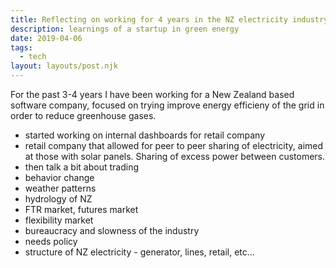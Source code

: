 ```yaml
---
title: Reflecting on working for 4 years in the NZ electricity industry
description: learnings of a startup in green energy 
date: 2019-04-06
tags:
  - tech
layout: layouts/post.njk
---
```


For the past 3-4 years I have been working for a New Zealand based software company, focused on trying improve energy efficieny of the grid in order to reduce greenhouse gases.

- started working on internal dashboards for retail company
- retail company that allowed for peer to peer sharing of electricity, aimed at those with solar panels. Sharing of excess power between customers.
- then talk a bit about trading
- behavior change
- weather patterns
- hydrology of NZ
- FTR market, futures market
- flexibility market
- bureaucracy and slowness of the industry
- needs policy
- structure of NZ electricity - generator, lines, retail, etc...

